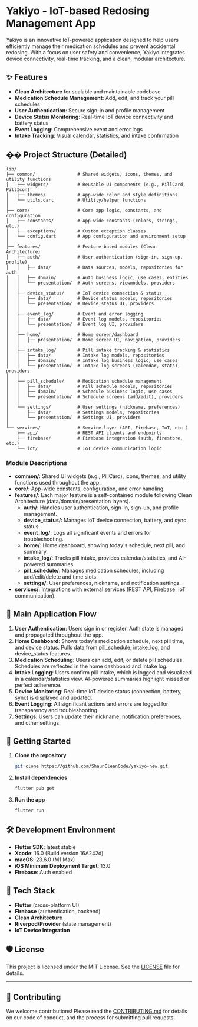 # Yakiyo - IoT-based Redosing Management App

Yakiyo is an innovative IoT-powered application designed to help users efficiently manage their medication schedules and prevent accidental redosing. With a focus on user safety and convenience, Yakiyo integrates device connectivity, real-time tracking, and a clean, modular architecture.

## ✨ Features

- **Clean Architecture** for scalable and maintainable codebase
- **Medication Schedule Management**: Add, edit, and track your pill schedules
- **User Authentication**: Secure sign-in and profile management
- **Device Status Monitoring**: Real-time IoT device connectivity and battery status
- **Event Logging**: Comprehensive event and error logs
- **Intake Tracking**: Visual calendar, statistics, and intake confirmation

## ��️ Project Structure (Detailed)

```
lib/
├── common/                # Shared widgets, icons, themes, and utility functions
│   ├── widgets/           # Reusable UI components (e.g., PillCard, PillIcon)
│   ├── themes/            # App-wide color and style definitions
│   └── utils.dart         # Utility/helper functions
│
├── core/                  # Core app logic, constants, and configuration
│   ├── constants/         # App-wide constants (colors, strings, etc.)
│   ├── exceptions/        # Custom exception classes
│   └── config.dart        # App configuration and environment setup
│
├── features/              # Feature-based modules (Clean Architecture)
│   ├── auth/              # User authentication (sign-in, sign-up, profile)
│   │   ├── data/          # Data sources, models, repositories for auth
│   │   ├── domain/        # Auth business logic, use cases, entities
│   │   └── presentation/  # Auth screens, viewmodels, providers
│   │
│   ├── device_status/     # IoT device connection & status
│   │   ├── data/          # Device status models, repositories
│   │   └── presentation/  # Device status UI, providers
│   │
│   ├── event_log/         # Event and error logging
│   │   ├── data/          # Event log models, repositories
│   │   └── presentation/  # Event log UI, providers
│   │
│   ├── home/              # Home screen/dashboard
│   │   ├── presentation/  # Home screen UI, navigation, providers
│   │
│   ├── intake_log/        # Pill intake tracking & statistics
│   │   ├── data/          # Intake log models, repositories
│   │   ├── domain/        # Intake log business logic, use cases
│   │   └── presentation/  # Intake log screens (calendar, stats), providers
│   │
│   ├── pill_schedule/     # Medication schedule management
│   │   ├── data/          # Pill schedule models, repositories
│   │   ├── domain/        # Schedule business logic, use cases
│   │   └── presentation/  # Schedule screens (add/edit), providers
│   │
│   └── settings/          # User settings (nickname, preferences)
│       ├── data/          # Settings models, repositories
│       └── presentation/  # Settings UI, providers
│
└── services/              # Service layer (API, Firebase, IoT, etc.)
    ├── api/               # REST API clients and endpoints
    ├── firebase/          # Firebase integration (auth, firestore, etc.)
    └── iot/               # IoT device communication logic
```

### Module Descriptions
- **common/**: Shared UI widgets (e.g., PillCard), icons, themes, and utility functions used throughout the app.
- **core/**: App-wide constants, configuration, and error handling.
- **features/**: Each major feature is a self-contained module following Clean Architecture (data/domain/presentation layers).
  - **auth/**: Handles user authentication, sign-in, sign-up, and profile management.
  - **device_status/**: Manages IoT device connection, battery, and sync status.
  - **event_log/**: Logs all significant events and errors for troubleshooting.
  - **home/**: Home dashboard, showing today's schedule, next pill, and summary.
  - **intake_log/**: Tracks pill intake, provides calendar/statistics, and AI-powered summaries.
  - **pill_schedule/**: Manages medication schedules, including add/edit/delete and time slots.
  - **settings/**: User preferences, nickname, and notification settings.
- **services/**: Integrations with external services (REST API, Firebase, IoT communication).

## 🔄 Main Application Flow

1. **User Authentication**: Users sign in or register. Auth state is managed and propagated throughout the app.
2. **Home Dashboard**: Shows today's medication schedule, next pill time, and device status. Pulls data from pill_schedule, intake_log, and device_status features.
3. **Medication Scheduling**: Users can add, edit, or delete pill schedules. Schedules are reflected in the home dashboard and intake log.
4. **Intake Logging**: Users confirm pill intake, which is logged and visualized in a calendar/statistics view. AI-powered summaries highlight missed or perfect adherence.
5. **Device Monitoring**: Real-time IoT device status (connection, battery, sync) is displayed and updated.
6. **Event Logging**: All significant actions and errors are logged for transparency and troubleshooting.
7. **Settings**: Users can update their nickname, notification preferences, and other settings.

## 🚀 Getting Started

1. **Clone the repository**
    ```bash
    git clone https://github.com/ShaunCleanCode/yakiyo-new.git
    ```

2. **Install dependencies**
    ```bash
    flutter pub get
    ```

3. **Run the app**
    ```bash
    flutter run
    ```

## 🛠️ Development Environment

- **Flutter SDK**: latest stable
- **Xcode**: 16.0 (Build version 16A242d)
- **macOS**: 23.6.0 (M1 Max)
- **iOS Minimum Deployment Target**: 13.0
- **Firebase**: Auth enabled

## 🧰 Tech Stack

- **Flutter** (cross-platform UI)
- **Firebase** (authentication, backend)
- **Clean Architecture**
- **Riverpod/Provider** (state management)
- **IoT Device Integration**

## 🛡️ License

This project is licensed under the MIT License. See the [LICENSE](LICENSE) file for details.

---

## 🤝 Contributing

We welcome contributions! Please read the [CONTRIBUTING.md](CONTRIBUTING.md) for details on our code of conduct, and the process for submitting pull requests.
